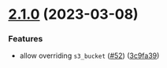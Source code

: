# [2.1.0](https://github.com/observeinc/terraform-aws-collection/compare/v2.0.0...v2.1.0) (2023-03-08)


### Features

* allow overriding `s3_bucket` ([#52](https://github.com/observeinc/terraform-aws-collection/issues/52)) ([3c9fa39](https://github.com/observeinc/terraform-aws-collection/commit/3c9fa39130c62f1fb7ecab7b1342edcf09ba6eb8))



